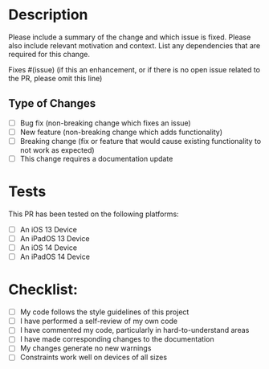 # Description

Please include a summary of the change and which issue is fixed. Please also include relevant motivation and context. List any dependencies that are required for this change.

Fixes #(issue) (if this an enhancement, or if there is no open issue related to the PR, please omit this line)

## Type of Changes

- [ ] Bug fix (non-breaking change which fixes an issue)
- [ ] New feature (non-breaking change which adds functionality)
- [ ] Breaking change (fix or feature that would cause existing functionality to not work as expected)
- [ ] This change requires a documentation update

# Tests

This PR has been tested on the following platforms:

- [ ] An iOS 13 Device
- [ ] An iPadOS 13 Device
- [ ] An iOS 14 Device
- [ ] An iPadOS 14 Device

# Checklist:

- [ ] My code follows the style guidelines of this project
- [ ] I have performed a self-review of my own code
- [ ] I have commented my code, particularly in hard-to-understand areas
- [ ] I have made corresponding changes to the documentation
- [ ] My changes generate no new warnings
- [ ] Constraints work well on devices of all sizes
